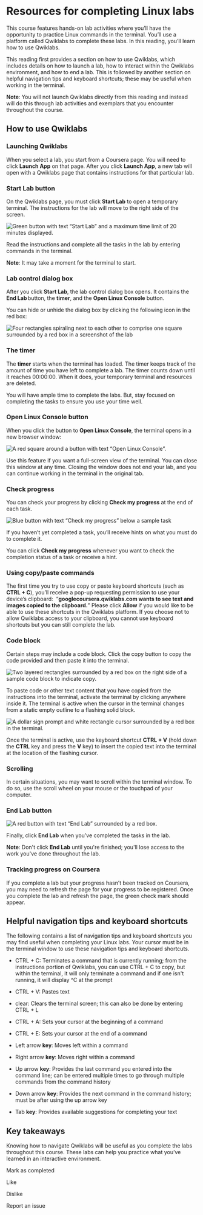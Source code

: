 # Resources for completing Linux labs

This course features hands-on lab activities where you’ll have the opportunity to practice Linux commands in the terminal. You’ll use a platform called Qwiklabs to complete these labs. In this reading, you’ll learn how to use Qwiklabs.

This reading first provides a section on how to use Qwiklabs, which includes details on how to launch a lab, how to interact within the Qwiklabs environment, and how to end a lab. This is followed by another section on helpful navigation tips and keyboard shortcuts; these may be useful when working in the terminal.

**Note**: You will not launch Qwiklabs directly from this reading and instead will do this through lab activities and exemplars that you encounter throughout the course.

## How to use Qwiklabs

### **Launching Qwiklabs**

When you select a lab, you start from a Coursera page. You will need to click **Launch App** on that page. After you click **Launch App**, a new tab will open with a Qwiklabs page that contains instructions for that particular lab.  

### **Start Lab button**

On the Qwiklabs page, you must click **Start Lab** to open a temporary terminal. The instructions for the lab will move to the right side of the screen.

![Green button with text “Start Lab” and a maximum time limit of 20 minutes displayed.](https://d3c33hcgiwev3.cloudfront.net/imageAssetProxy.v1/bbLYK8KXTheEmp-pArlF-g_ef7afc94b9304f30844a19e45e922ff1_wPU2KdBxIZhEA0euFsDlhs_nHve2ceZ69LNUPx4ZE0Bb8jVXhx-Qq2dfRIK1a8IFwZ08_GkPEgh4NR_8yvGYvn0U4FTm6l8QGhpbBlTwXew2thU31_64Ivi7nwPKJNCtemriZhtJWAfZdc0dQ-tTfEo?expiry=1716854400000&hmac=4m9I2-qKzKDWBHAyvChIa6l5sSc0qT0I81MaWRcWPbI)

Read the instructions and complete all the tasks in the lab by entering commands in the terminal.

**Note**: It may take a moment for the terminal to start.

### **Lab control dialog box**

After you click **Start Lab**, the lab control dialog box opens. It contains the **End Lab** button, the **timer**, and the **Open Linux Console** button.

You can hide or unhide the dialog box by clicking the following icon in the red box:

![Four rectangles spiraling next to each other to comprise one square surrounded by a red box in a screenshot of the lab](https://d3c33hcgiwev3.cloudfront.net/imageAssetProxy.v1/9J3KUOFWRNWzekD6Uiykyg_f489a579c31c4a8b8c2f9b68467495f1_LuMypehj-sqYyJlYCJGk-0LPWQirKP_cVeCYhsw1ism9amvqsYDhZEdh-Wyzh1tW__cut8UToAifaNs6LRj3iXCr4ujUo_RA7h-qx4rJVs1CRjAwAwCGM-gnKcx4wIWeV2b9IqCRB14qOVyda1LeQDA?expiry=1716854400000&hmac=DfnFnKpCRrds4nisjROSPBo8fDea_i9jeD68LmVmwMo)

### **The timer**

The **timer** starts when the terminal has loaded. The timer keeps track of the amount of time you have left to complete a lab. The timer counts down until it reaches 00:00:00. When it does, your temporary terminal and resources are deleted.

You will have ample time to complete the labs. But, stay focused on completing the tasks to ensure you use your time well.

### **Open Linux Console button**

When you click the button to **Open Linux Console**, the terminal opens in a new browser window:

![A red square around a button with text “Open Linux Console”.](https://d3c33hcgiwev3.cloudfront.net/imageAssetProxy.v1/GL_lszqoS_SwMddGbzYgEQ_1bd87af68f5f46a0be668b190f51f6f1_tEIGaT6dW10ie3BjpmzvFivoi8feEG9-Iw7O_lAjvdvWpFXlZOm8HmiNc2c9OgRKvKUBjJhp8HfoR3qu9JPY4GzGbCSOvh_nC-pKywu_G0B7V_ULMpjKTT06CYfx4b7oS1HPZnudcST_D-LjQmdIwmY?expiry=1716854400000&hmac=hxRHfvYOsdBHx5EKk5YKKMQ8oPrKSfLX-wsmX94-5g0)

Use this feature if you want a full-screen view of the terminal. You can close this window at any time. Closing the window does not end your lab, and you can continue working in the terminal in the original tab.

### **Check progress**

You can check your progress by clicking **Check my progress** at the end of each task.

![Blue button with text “Check my progress” below a sample task](https://d3c33hcgiwev3.cloudfront.net/imageAssetProxy.v1/IbOfFeajT2q9yZWHyXxHOA_e8b0749220334c5aa3ac5f0aa7070ef1_kN58Isr_cUeyITXiw1gAqBQeWHP4UIaMnQbwyVY6sRQre_L0gtmYjALeqKvApc1L8XchdZeLsfUaNwA9aQZL0Kir1h0c8BJjGsKWq8mfHEmrS0pVNBb4h5c-3hJ-__kbwaa0LN5U8CbJBLlqWToABF0?expiry=1716854400000&hmac=V_CXculb4OgW0xs13mQeHDezEmboCaopVq4DnKHVsSA)

If you haven’t yet completed a task, you’ll receive hints on what you must do to complete it.

You can click **Check my progress** whenever you want to check the completion status of a task or receive a hint.

### **Using copy/paste commands**

The first time you try to use copy or paste keyboard shortcuts (such as **CTRL + C**), you’ll receive a pop-up requesting permission to use your device’s clipboard:  “**googlecoursera.qwiklabs.com wants to see text and images copied to the clipboard.**” Please click **Allow** if you would like to be able to use these shortcuts in the Qwiklabs platform. If you choose not to allow Qwiklabs access to your clipboard, you cannot use keyboard shortcuts but you can still complete the lab.

### **Code block**

Certain steps may include a code block. Click the copy button to copy the code provided and then paste it into the terminal.

![Two layered rectangles surrounded by a red box on the right side of a sample code block to indicate copy.](https://d3c33hcgiwev3.cloudfront.net/imageAssetProxy.v1/tSaH4Zd2T9qHv2ALlr1fGA_a4c26fdc722a4b3c8f38f12e15c863f1_OhCX3BSN-yf0Nd8lnjLLk4t5hUVBbpR913lAp_yIdqsaOEgDIiV-p9N2nflw4o4ED_Fwxsg6Dez7gopRSYphMueEEoblkkIBY3ELnRDiqKhC6ZILGCJH1NSugmPxU2Y50M2sGk98kdv--GwRMchPRJU?expiry=1716854400000&hmac=rmvGSeR5tPlQcPsREgT65BBVJI2t91iLnIKMzaSpBvo)

To paste code or other text content that you have copied from the instructions into the terminal, activate the terminal by clicking anywhere inside it. The terminal is active when the cursor in the terminal changes from a static empty outline to a flashing solid block.

![A dollar sign prompt and white rectangle cursor surrounded by a red box in the terminal.](https://d3c33hcgiwev3.cloudfront.net/imageAssetProxy.v1/cgjBaqtES0ayrgvTCk3QZQ_25005fa6300f4d1ba01ef6a768097ef1_NCn3RU6ab8eSTxYYo2V1zh5y2ehRWaP-OavQGkZpJgxI-K-JeeIL5QSJCMqQqMQ-09eapv_GCAub7jZG6zmqX3VZ3Vx59qV_qXdJVo4LUqGW2kQz36DXIGk17rzkSmMmPvVRlrMp3nfeoC9dbYjk98Q?expiry=1716854400000&hmac=MZ5fOoTlf_7NNPF8i1HZHe4WDvPTWMFJQG5SrVlgdqY)

Once the terminal is active, use the keyboard shortcut **CTRL + V** (hold down the **CTRL** key and press the **V** key) to insert the copied text into the terminal at the location of the flashing cursor.

### **Scrolling**

In certain situations, you may want to scroll within the terminal window. To do so, use the scroll wheel on your mouse or the touchpad of your computer.

### **End Lab button**

![A red button with text “End Lab” surrounded by a red box.](https://d3c33hcgiwev3.cloudfront.net/imageAssetProxy.v1/dN9wPgYMQl2fBxFAffoZjw_38694553980f42cd94d8906a1f2d1bf1_Mfw27huMPvdOZI21TbioE29m49cakKuRkC3cEtNpIUkdnVMw7P8r1N9ETGXSSloVpG_zhsBqeA4uj7RTVMTFLChkhBUdF4yYkeIfa5Y42X6AWHf7HrQqiBm9sPcDBpY2pxdpvQVQRQSvbQbmCS43wY8?expiry=1716854400000&hmac=T4Rph1bGioz_DiqWVV4F_4hnSvYiD9rXSFwCRzZW74o)

Finally, click **End Lab** when you’ve completed the tasks in the lab.

**Note**: Don't click **End Lab** until you're finished; you'll lose access to the work you've done throughout the lab.

### **Tracking progress on Coursera**

If you complete a lab but your progress hasn’t been tracked on Coursera, you may need to refresh the page for your progress to be registered. Once you complete the lab and refresh the page, the green check mark should appear.

## Helpful navigation tips and keyboard shortcuts

The following contains a list of navigation tips and keyboard shortcuts you may find useful when completing your Linux labs. Your cursor must be in the terminal window to use these navigation tips and keyboard shortcuts.

- CTRL + C: Terminates a command that is currently running; from the instructions portion of Qwiklabs, you can use CTRL + C to copy, but within the terminal, it will only terminate a command and if one isn't running, it will display ^C at the prompt
    
- CTRL + V: Pastes text
    
- clear: Clears the terminal screen; this can also be done by entering CTRL + L
    
- CTRL + A: Sets your cursor at the beginning of a command
    
- CTRL + E: Sets your cursor at the end of a command
    
- Left arrow **key**: Moves left within a command
    
- Right arrow **key**: Moves right within a command
    
- Up arrow **key**: Provides the last command you entered into the command line; can be entered multiple times to go through multiple commands from the command history
    
- Down arrow **key**: Provides the next command in the command history; must be after using the up arrow key
    
- Tab **key**: Provides available suggestions for completing your text
    

## Key takeaways

Knowing how to navigate Qwiklabs will be useful as you complete the labs throughout this course. These labs can help you practice what you’ve learned in an interactive environment.

Mark as completed

Like

Dislike

Report an issue